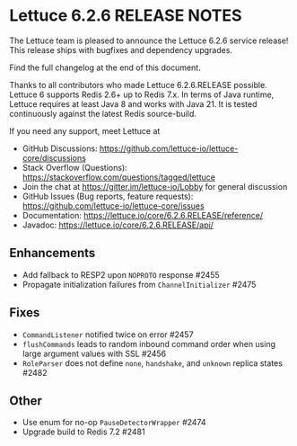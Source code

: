 Lettuce 6.2.6 RELEASE NOTES
==============================

The Lettuce team is pleased to announce the Lettuce 6.2.6 service release!
This release ships with bugfixes and dependency upgrades.

Find the full changelog at the end of this document.

Thanks to all contributors who made Lettuce 6.2.6.RELEASE possible. Lettuce 6 supports
Redis 2.6+ up to Redis 7.x. In terms of Java runtime, Lettuce requires at least Java 8 and
works with Java 21. It is tested continuously against the latest Redis source-build.

If you need any support, meet Lettuce at

* GitHub Discussions: https://github.com/lettuce-io/lettuce-core/discussions
* Stack Overflow (Questions): https://stackoverflow.com/questions/tagged/lettuce
* Join the chat at https://gitter.im/lettuce-io/Lobby for general discussion
* GitHub Issues (Bug reports, feature
  requests): https://github.com/lettuce-io/lettuce-core/issues
* Documentation: https://lettuce.io/core/6.2.6.RELEASE/reference/
* Javadoc: https://lettuce.io/core/6.2.6.RELEASE/api/

Enhancements
------------
* Add fallback to RESP2 upon `NOPROTO` response #2455
* Propagate initialization failures from `ChannelInitializer` #2475

Fixes
-----
* `CommandListener` notified twice on error #2457
* `flushCommands` leads to random inbound command order when using large argument values with SSL #2456
* `RoleParser` does not define `none`, `handshake`, and `unknown` replica states #2482

Other
-----
* Use enum for no-op `PauseDetectorWrapper` #2474
* Upgrade build to Redis 7.2 #2481
